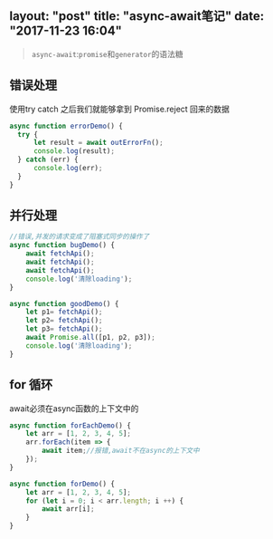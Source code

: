 layout: "post"
title: "async-await笔记"
date: "2017-11-23 16:04"
---

>`async-await`:`promise`和`generator`的语法糖

## 错误处理

使用try catch 之后我们就能够拿到 Promise.reject 回来的数据

```js
async function errorDemo() {
  try {
      let result = await outErrorFn();
      console.log(result);
  } catch (err) {
      console.log(err);
  }
}
```

## 并行处理

```js
//错误,并发的请求变成了阻塞式同步的操作了
async function bugDemo() {
    await fetchApi();
    await fetchApi();
    await fetchApi();
    console.log('清除loading');
}
```
```js
async function goodDemo() {
    let p1= fetchApi();
    let p2= fetchApi();
    let p3= fetchApi();
    await Promise.all([p1, p2, p3]);
    console.log('清除loading');
}
```

## for 循环

await必须在async函数的上下文中的

```js
async function forEachDemo() {
    let arr = [1, 2, 3, 4, 5];
    arr.forEach(item => {
        await item;//报错,await不在async的上下文中
    });
}
```

```js
async function forDemo() {
    let arr = [1, 2, 3, 4, 5];
    for (let i = 0; i < arr.length; i ++) {
        await arr[i];
    }
}
```
